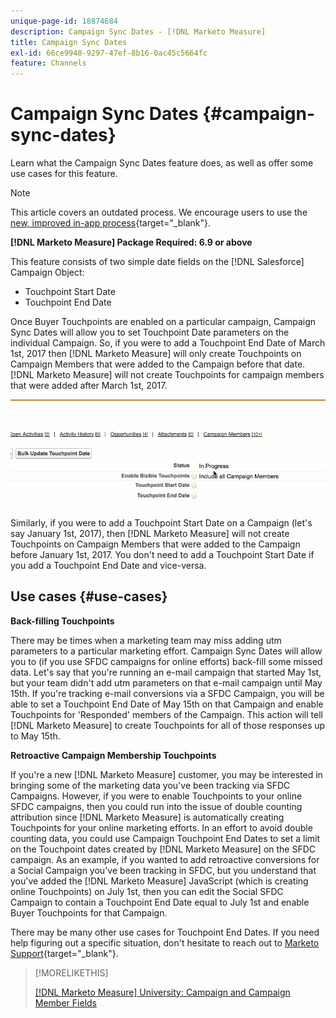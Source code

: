 ```yaml
---
unique-page-id: 18874684
description: Campaign Sync Dates - [!DNL Marketo Measure]
title: Campaign Sync Dates
exl-id: 66ce9948-9297-47ef-8b16-0ac45c5664fc
feature: Channels
---
```

# Campaign Sync Dates {#campaign-sync-dates}

Learn what the Campaign Sync Dates feature does, as well as offer some use cases for this feature.

>[!NOTE]
>
>This article covers an outdated process. We encourage users to use the [new, improved in-app process](/help/channel-tracking-and-setup/offline-channels/custom-campaign-sync.md){target="_blank"}.

**[!DNL Marketo Measure] Package Required: 6.9 or above**

This feature consists of two simple date fields on the [!DNL Salesforce] Campaign Object:

* Touchpoint Start Date
* Touchpoint End Date

Once Buyer Touchpoints are enabled on a particular campaign, Campaign Sync Dates will allow you to set Touchpoint Date parameters on the individual Campaign. So, if you were to add a Touchpoint End Date of March 1st, 2017 then [!DNL Marketo Measure] will only create Touchpoints on Campaign Members that were added to the Campaign before that date. [!DNL Marketo Measure] will not create Touchpoints for campaign members that were added after March 1st, 2017.

![](assets/1.gif)

Similarly, if you were to add a Touchpoint Start Date on a Campaign (let's say January 1st, 2017), then [!DNL Marketo Measure] will not create Touchpoints on Campaign Members that were added to the Campaign before January 1st, 2017. You don't need to add a Touchpoint Start Date if you add a Touchpoint End Date and vice-versa.

## Use cases {#use-cases}

**Back-filling Touchpoints**

There may be times when a marketing team may miss adding utm parameters to a particular marketing effort. Campaign Sync Dates will allow you to (if you use SFDC campaigns for online efforts) back-fill some missed data. Let's say that you're running an e-mail campaign that started May 1st, but your team didn't add utm parameters on that e-mail campaign until May 15th. If you're tracking e-mail conversions via a SFDC Campaign, you will be able to set a Touchpoint End Date of May 15th on that Campaign and enable Touchpoints for 'Responded' members of the Campaign. This action will tell [!DNL Marketo Measure] to create Touchpoints for all of those responses up to May 15th.

**Retroactive Campaign Membership Touchpoints**

If you're a new [!DNL Marketo Measure] customer, you may be interested in bringing some of the marketing data you've been tracking via SFDC Campaigns. However, if you were to enable Touchpoints to your online SFDC campaigns, then you could run into the issue of double counting attribution since [!DNL Marketo Measure] is automatically creating Touchpoints for your online marketing efforts. In an effort to avoid double counting data, you could use Campaign Touchpoint End Dates to set a limit on the Touchpoint dates created by [!DNL Marketo Measure] on the SFDC campaign. As an example, if you wanted to add retroactive conversions for a Social Campaign you've been tracking in SFDC, but you understand that you've added the [!DNL Marketo Measure] JavaScript (which is creating online Touchpoints) on July 1st, then you can edit the Social SFDC Campaign to contain a Touchpoint End Date equal to July 1st and enable Buyer Touchpoints for that Campaign.

There may be many other use cases for Touchpoint End Dates. If you need help figuring out a specific situation, don't hesitate to reach out to [Marketo Support](https://nation.marketo.com/t5/support/ct-p/Support){target="_blank"}.

>[!MORELIKETHIS]
>
>[[!DNL Marketo Measure] University: Campaign and Campaign Member Fields](https://learn.bizible.com/2-bizible-customization/137720https://universityonline.marketo.com/courses/bizible-fundamentals-channel-management/#/page/5c63007334d9f0367662b758)
